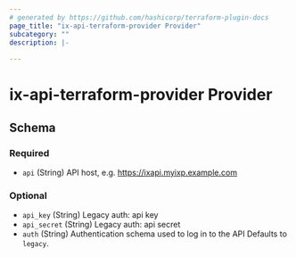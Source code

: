 ```yaml
---
# generated by https://github.com/hashicorp/terraform-plugin-docs
page_title: "ix-api-terraform-provider Provider"
subcategory: ""
description: |-
  
---
```


# ix-api-terraform-provider Provider





<!-- schema generated by tfplugindocs -->
## Schema

### Required

- `api` (String) API host, e.g. https://ixapi.myixp.example.com

### Optional

- `api_key` (String) Legacy auth: api key
- `api_secret` (String) Legacy auth: api secret
- `auth` (String) Authentication schema used to log in to the API Defaults to `legacy`.
